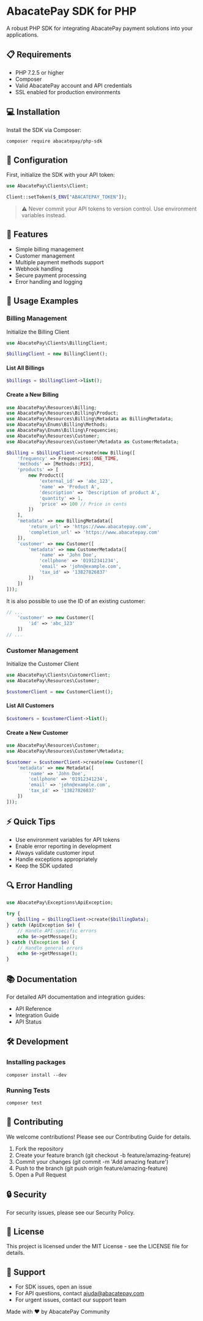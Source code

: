 # AbacatePay SDK for PHP

A robust PHP SDK for integrating AbacatePay payment solutions into your applications.

## 📋 Requirements

-   PHP 7.2.5 or higher
-   Composer
-   Valid AbacatePay account and API credentials
-   SSL enabled for production environments

## 💻 Installation

Install the SDK via Composer:

```bash
composer require abacatepay/php-sdk
```

## 🔧 Configuration

First, initialize the SDK with your API token:

```php
use AbacatePay\Clients\Client;

Client::setToken($_ENV["ABACATEPAY_TOKEN"]);
```

> ⚠️ Never commit your API tokens to version control. Use environment variables instead.

## 🌟 Features

-   Simple billing management
-   Customer management
-   Multiple payment methods support
-   Webhook handling
-   Secure payment processing
-   Error handling and logging

## 📘 Usage Examples

### Billing Management

Initialize the Billing Client

```php
use AbacatePay\Clients\BillingClient;

$billingClient = new BillingClient();
```

#### List All Billings

```php
$billings = $billingClient->list();
```

#### Create a New Billing

```php
use AbacatePay\Resources\Billing;
use AbacatePay\Resources\Billing\Product;
use AbacatePay\Resources\Billing\Metadata as BillingMetadata;
use AbacatePay\Enums\Billing\Methods;
use AbacatePay\Enums\Billing\Frequencies;
use AbacatePay\Resources\Customer;
use AbacatePay\Resources\Customer\Metadata as CustomerMetadata;

$billing = $billingClient->create(new Billing([
    'frequency' => Frequencies::ONE_TIME,
    'methods' => [Methods::PIX],
    'products' => [
        new Product([
            'external_id' => 'abc_123',
            'name' => 'Product A',
            'description' => 'Description of product A',
            'quantity' => 1,
            'price' => 100 // Price in cents
        ])
    ],
    'metadata' => new BillingMetadata([
        'return_url' => 'https://www.abacatepay.com',
        'completion_url' => 'https://www.abacatepay.com'
    ]),
    'customer' => new Customer([
        'metadata' => new CustomerMetadata([
            'name' => 'John Doe',
            'cellphone' => '01912341234',
            'email' => 'john@example.com',
            'tax_id' => '13827826837'
        ])
    ])
]));
```

It is also possible to use the ID of an existing customer:

```php
// ...
    'customer' => new Customer([
        'id' => 'abc_123'
    ])
// ...
```

### Customer Management

Initialize the Customer Client

```php
use AbacatePay\Clients\CustomerClient;
use AbacatePay\Resources\Customer;

$customerClient = new CustomerClient();
```

#### List All Customers

```php
$customers = $customerClient->list();
```

#### Create a New Customer

```php
use AbacatePay\Resources\Customer;
use AbacatePay\Resources\Customer\Metadata;

$customer = $customerClient->create(new Customer([
    'metadata' => new Metadata([
        'name' => 'John Doe',
        'cellphone' => '01912341234',
        'email' => 'john@example.com',
        'tax_id' => '13827826837'
    ])
]));
```

## ⚡ Quick Tips

-   Use environment variables for API tokens
-   Enable error reporting in development
-   Always validate customer input
-   Handle exceptions appropriately
-   Keep the SDK updated

## 🔍 Error Handling

```php
use AbacatePay\Exceptions\ApiException;

try {
    $billing = $billingClient->create($billingData);
} catch (ApiException $e) {
    // Handle API-specific errors
    echo $e->getMessage();
} catch (\Exception $e) {
    // Handle general errors
    echo $e->getMessage();
}
```

## 📚 Documentation

For detailed API documentation and integration guides:

-   API Reference
-   Integration Guide
-   API Status

## 🛠️ Development

### Installing packages

```
composer install --dev
```

### Running Tests

```bash
composer test
```

## 🤝 Contributing

We welcome contributions! Please see our Contributing Guide for details.

1. Fork the repository
2. Create your feature branch (git checkout -b feature/amazing-feature)
3. Commit your changes (git commit -m 'Add amazing feature')
4. Push to the branch (git push origin feature/amazing-feature)
5. Open a Pull Request

## 🔒 Security

For security issues, please see our Security Policy.

## 📄 License

This project is licensed under the MIT License - see the LICENSE file for details.

## 💬 Support

-   For SDK issues, open an issue
-   For API questions, contact ajuda@abacatepay.com
-   For urgent issues, contact our support team

Made with ❤️ by AbacatePay Community
